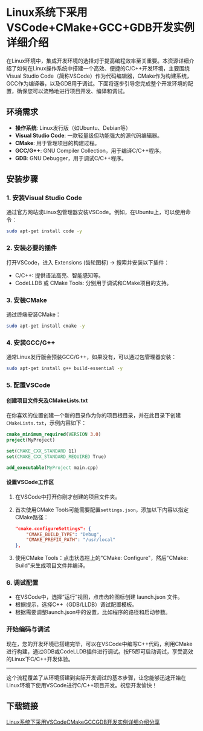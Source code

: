 # Linux系统下采用VSCode+CMake+GCC+GDB开发实例详细介绍

在Linux环境中，集成开发环境的选择对于提高编程效率至关重要。本资源详细介绍了如何在Linux操作系统中搭建一个高效、便捷的C/C++开发环境，主要围绕Visual Studio Code（简称VSCode）作为代码编辑器，CMake作为构建系统，GCC作为编译器，以及GDB用于调试。下面将逐步引导您完成整个开发环境的配置，确保您可以流畅地进行项目开发、编译和调试。

## 环境需求

- **操作系统**: Linux发行版（如Ubuntu、Debian等）
- **Visual Studio Code**: 一款轻量级但功能强大的源代码编辑器。
- **CMake**: 用于管理项目的构建过程。
- **GCC/G++**: GNU Compiler Collection，用于编译C/C++程序。
- **GDB**: GNU Debugger，用于调试C/C++程序。

## 安装步骤

### 1. 安装Visual Studio Code

通过官方网站或Linux包管理器安装VSCode。例如，在Ubuntu上，可以使用命令：

```bash
sudo apt-get install code -y
```

### 2. 安装必要的插件

打开VSCode，进入 Extensions (齿轮图标) -> 搜索并安装以下插件：
- C/C++: 提供语法高亮、智能感知等。
- CodeLLDB 或 CMake Tools: 分别用于调试和CMake项目的支持。

### 3. 安装CMake

通过终端安装CMake：

```bash
sudo apt-get install cmake -y
```

### 4. 安装GCC/G++

通常Linux发行版会预装GCC/G++，如果没有，可以通过包管理器安装：

```bash
sudo apt-get install g++ build-essential -y
```

### 5. 配置VSCode

#### 创建项目文件夹及CMakeLists.txt

在你喜欢的位置创建一个新的目录作为你的项目根目录，并在此目录下创建`CMakeLists.txt`，示例内容如下：

```cmake
cmake_minimum_required(VERSION 3.0)
project(MyProject)

set(CMAKE_CXX_STANDARD 11)
set(CMAKE_CXX_STANDARD_REQUIRED True)

add_executable(MyProject main.cpp)
```

#### 设置VSCode工作区

1. 在VSCode中打开你刚才创建的项目文件夹。
2. 首次使用CMake Tools可能需要配置`settings.json`，添加以下内容以指定CMake路径：

   ```json
   "cmake.configureSettings": {
       "CMAKE_BUILD_TYPE": "Debug",
       "CMAKE_PREFIX_PATH": "/usr/local"
   },
   ```

3. 使用CMake Tools：点击状态栏上的"CMake: Configure"，然后"CMake: Build"来生成项目文件并编译。

### 6. 调试配置

- 在VSCode中，选择“运行”视图，点击齿轮图标创建 launch.json 文件。
- 根据提示，选择C++（GDB/LLDB）调试配置模板。
- 根据需要调整launch.json中的设置，比如程序的路径和启动参数。

### 开始编码与调试

现在，您的开发环境已搭建完毕，可以在VSCode中编写C++代码，利用CMake进行构建，通过GDB或CodeLLDB插件进行调试。按F5即可启动调试，享受高效的Linux下C/C++开发体验。

---

这个流程覆盖了从环境搭建到实际开发调试的基本步骤，让您能够迅速开始在Linux环境下使用VSCode进行C/C++项目开发。祝您开发愉快！

## 下载链接

[Linux系统下采用VSCodeCMakeGCCGDB开发实例详细介绍分享](https://pan.quark.cn/s/89d102e7911f)